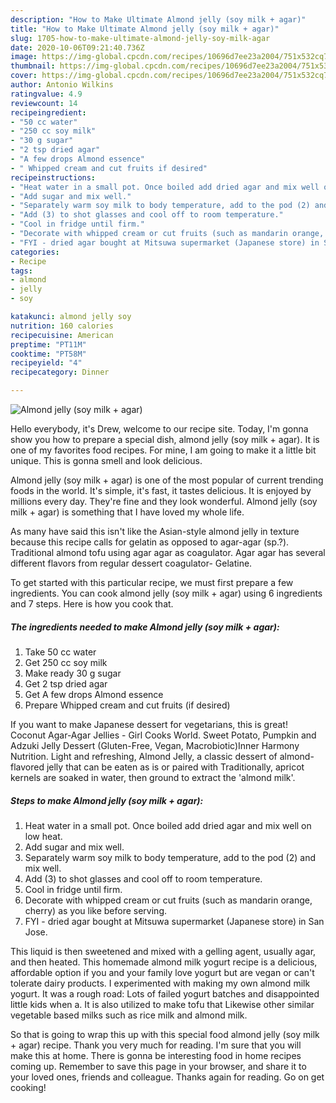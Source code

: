 ```yaml
---
description: "How to Make Ultimate Almond jelly (soy milk + agar)"
title: "How to Make Ultimate Almond jelly (soy milk + agar)"
slug: 1705-how-to-make-ultimate-almond-jelly-soy-milk-agar
date: 2020-10-06T09:21:40.736Z
image: https://img-global.cpcdn.com/recipes/10696d7ee23a2004/751x532cq70/almond-jelly-soy-milk-agar-recipe-main-photo.jpg
thumbnail: https://img-global.cpcdn.com/recipes/10696d7ee23a2004/751x532cq70/almond-jelly-soy-milk-agar-recipe-main-photo.jpg
cover: https://img-global.cpcdn.com/recipes/10696d7ee23a2004/751x532cq70/almond-jelly-soy-milk-agar-recipe-main-photo.jpg
author: Antonio Wilkins
ratingvalue: 4.9
reviewcount: 14
recipeingredient:
- "50 cc water"
- "250 cc soy milk"
- "30 g sugar"
- "2 tsp dried agar"
- "A few drops Almond essence"
- " Whipped cream and cut fruits if desired"
recipeinstructions:
- "Heat water in a small pot. Once boiled add dried agar and mix well on low heat."
- "Add sugar and mix well."
- "Separately warm soy milk to body temperature, add to the pod (2) and mix well."
- "Add (3) to shot glasses and cool off to room temperature."
- "Cool in fridge until firm."
- "Decorate with whipped cream or cut fruits (such as mandarin orange, cherry) as you like before serving."
- "FYI - dried agar bought at Mitsuwa supermarket (Japanese store) in San Jose."
categories:
- Recipe
tags:
- almond
- jelly
- soy

katakunci: almond jelly soy 
nutrition: 160 calories
recipecuisine: American
preptime: "PT11M"
cooktime: "PT58M"
recipeyield: "4"
recipecategory: Dinner

---
```



![Almond jelly (soy milk + agar)](https://img-global.cpcdn.com/recipes/10696d7ee23a2004/751x532cq70/almond-jelly-soy-milk-agar-recipe-main-photo.jpg)

Hello everybody, it's Drew, welcome to our recipe site. Today, I'm gonna show you how to prepare a special dish, almond jelly (soy milk + agar). It is one of my favorites food recipes. For mine, I am going to make it a little bit unique. This is gonna smell and look delicious.

Almond jelly (soy milk + agar) is one of the most popular of current trending foods in the world. It's simple, it's fast, it tastes delicious. It is enjoyed by millions every day. They're fine and they look wonderful. Almond jelly (soy milk + agar) is something that I have loved my whole life.

As many have said this isn&#39;t like the Asian-style almond jelly in texture because this recipe calls for gelatin as opposed to agar-agar (sp.?). Traditional almond tofu using agar agar as coagulator. Agar agar has several different flavors from regular dessert coagulator- Gelatine.


To get started with this particular recipe, we must first prepare a few ingredients. You can cook almond jelly (soy milk + agar) using 6 ingredients and 7 steps. Here is how you cook that.

<!--inarticleads1-->

##### The ingredients needed to make Almond jelly (soy milk + agar):

1. Take 50 cc water
1. Get 250 cc soy milk
1. Make ready 30 g sugar
1. Get 2 tsp dried agar
1. Get A few drops Almond essence
1. Prepare  Whipped cream and cut fruits (if desired)


If you want to make Japanese dessert for vegetarians, this is great! Coconut Agar-Agar Jellies - Girl Cooks World. Sweet Potato, Pumpkin and Adzuki Jelly Dessert (Gluten-Free, Vegan, Macrobiotic)Inner Harmony Nutrition. Light and refreshing, Almond Jelly, a classic dessert of almond-flavored jelly that can be eaten as is or paired with Traditionally, apricot kernels are soaked in water, then ground to extract the &#39;almond milk&#39;. 

<!--inarticleads2-->

##### Steps to make Almond jelly (soy milk + agar):

1. Heat water in a small pot. Once boiled add dried agar and mix well on low heat.
1. Add sugar and mix well.
1. Separately warm soy milk to body temperature, add to the pod (2) and mix well.
1. Add (3) to shot glasses and cool off to room temperature.
1. Cool in fridge until firm.
1. Decorate with whipped cream or cut fruits (such as mandarin orange, cherry) as you like before serving.
1. FYI - dried agar bought at Mitsuwa supermarket (Japanese store) in San Jose.


This liquid is then sweetened and mixed with a gelling agent, usually agar, and then heated. This homemade almond milk yogurt recipe is a delicious, affordable option if you and your family love yogurt but are vegan or can&#39;t tolerate dairy products. I experimented with making my own almond milk yogurt. It was a rough road: Lots of failed yogurt batches and disappointed little kids when a. It is also utilized to make tofu that Likewise other similar vegetable based milks such as rice milk and almond milk. 

So that is going to wrap this up with this special food almond jelly (soy milk + agar) recipe. Thank you very much for reading. I'm sure that you will make this at home. There is gonna be interesting food in home recipes coming up. Remember to save this page in your browser, and share it to your loved ones, friends and colleague. Thanks again for reading. Go on get cooking!

